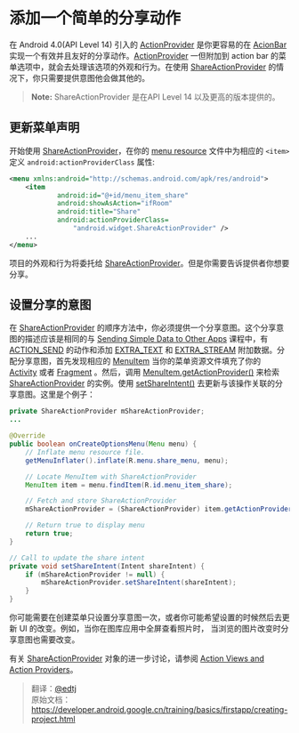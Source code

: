 # 添加一个简单的分享动作
在 Android 4.0(API Level 14) 引入的 [ActionProvider](https://developer.android.google.cn/reference/android/view/ActionProvider.html) 是你更容易的在 [AcionBar](https://developer.android.google.cn/reference/android/app/ActionBar.html) 实现一个有效并且友好的分享动作。[ActionProvider](https://developer.android.google.cn/reference/android/view/ActionProvider.html) 一但附加到 action bar 的菜单选项中，就会去处理该选项的外观和行为。在使用 [ShareActionProvider](https://developer.android.google.cn/reference/android/widget/ShareActionProvider.html) 的情况下，你只需要提供意图他会做其他的。 
>**Note:** ShareActionProvider 是在API Level 14 以及更高的版本提供的。

## 更新菜单声明
开始使用 [ShareActionProvider](https://developer.android.google.cn/reference/android/widget/ShareActionProvider.html)，在你的 [menu resource](https://developer.android.google.cn/guide/topics/resources/menu-resource.html) 文件中为相应的 `<item>` 定义 `android:actionProviderClass` 属性:
```xml
<menu xmlns:android="http://schemas.android.com/apk/res/android">
    <item
            android:id="@+id/menu_item_share"
            android:showAsAction="ifRoom"
            android:title="Share"
            android:actionProviderClass=
                "android.widget.ShareActionProvider" />
    ...
</menu>
```
项目的外观和行为将委托给 [ShareActionProvider](https://developer.android.google.cn/reference/android/widget/ShareActionProvider.html)。但是你需要告诉提供者你想要分享。

## 设置分享的意图
在 [ShareActionProvider](https://developer.android.google.cn/reference/android/widget/ShareActionProvider.html) 的顺序方法中，你必须提供一个分享意图。这个分享意图的描述应该是相同的与 [Sending Simple Data to Other Apps](https://developer.android.google.cn/training/sharing/send.html) 课程中，有 [ACTION_SEND](https://developer.android.google.cn/reference/android/content/Intent.html#ACTION_SEND) 的动作和添加 [EXTRA_TEXT](https://developer.android.google.cn/reference/android/content/Intent.html#EXTRA_TEXT) 和 [EXTRA_STREAM](https://developer.android.google.cn/reference/android/content/Intent.html#EXTRA_STREAM) 附加数据。分配分享意图，首先发现相应的 [MenuItem](https://developer.android.google.cn/reference/android/view/MenuItem.html) 当你的菜单资源文件填充了你的 [Activity](https://developer.android.google.cn/reference/android/app/Activity.html) 或者 [Fragment](https://developer.android.google.cn/reference/android/app/Fragment.html) 。然后，调用 [MenuItem.getActionProvider()](https://developer.android.google.cn/reference/android/view/MenuItem.html#getActionProvider()) 来检索 [ShareActionProvider](https://developer.android.google.cn/reference/android/widget/ShareActionProvider.html) 的实例。使用 [setShareIntent()](https://developer.android.google.cn/reference/android/widget/ShareActionProvider.html#setShareIntent(android.content.Intent)) 去更新与该操作关联的分享意图。这里是个例子：

```java
private ShareActionProvider mShareActionProvider;
...

@Override
public boolean onCreateOptionsMenu(Menu menu) {
    // Inflate menu resource file.
    getMenuInflater().inflate(R.menu.share_menu, menu);

    // Locate MenuItem with ShareActionProvider
    MenuItem item = menu.findItem(R.id.menu_item_share);

    // Fetch and store ShareActionProvider
    mShareActionProvider = (ShareActionProvider) item.getActionProvider();

    // Return true to display menu
    return true;
}

// Call to update the share intent
private void setShareIntent(Intent shareIntent) {
    if (mShareActionProvider != null) {
        mShareActionProvider.setShareIntent(shareIntent);
    }
}
```
你可能需要在创建菜单只设置分享意图一次，或者你可能希望设置的时候然后去更新 UI 的改变。例如，当你在图库应用中全屏查看照片时， 当浏览的图片改变时分享意图也需要改变。

有关 [ShareActionProvider](https://developer.android.google.cn/reference/android/widget/ShareActionProvider.html) 对象的进一步讨论，请参阅 [Action Views and Action Providers](https://developer.android.google.cn/training/appbar/action-views.html)。

>翻译：[@edtj](https://github.com/edtj)    
原始文档：<https://developer.android.google.cn/training/basics/firstapp/creating-project.html>
